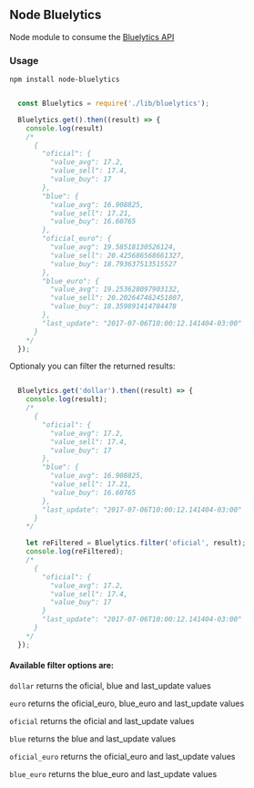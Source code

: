 ## Node Bluelytics
Node module to consume the [Bluelytics API](http://bluelytics.com.ar/#/api)

### Usage

`npm install node-bluelytics`

```javascript

  const Bluelytics = require('./lib/bluelytics');

  Bluelytics.get().then((result) => {
    console.log(result)
    /*
      {
        "oficial": {
          "value_avg": 17.2,
          "value_sell": 17.4,
          "value_buy": 17
        },
        "blue": {
          "value_avg": 16.908825,
          "value_sell": 17.21,
          "value_buy": 16.60765
        },
        "oficial_euro": {
          "value_avg": 19.58518130526124,
          "value_sell": 20.425686568661327,
          "value_buy": 18.793637513515527
        },
        "blue_euro": {
          "value_avg": 19.253628097903132,
          "value_sell": 20.202647462451807,
          "value_buy": 18.359891414784478
        },
        "last_update": "2017-07-06T10:00:12.141404-03:00"
      }
    */
  });
```

Optionaly you can filter the returned results:

```javascript

  Bluelytics.get('dollar').then((result) => {
    console.log(result);
    /*
      {
        "oficial": {
          "value_avg": 17.2,
          "value_sell": 17.4,
          "value_buy": 17
        },
        "blue": {
          "value_avg": 16.908825,
          "value_sell": 17.21,
          "value_buy": 16.60765
        },
        "last_update": "2017-07-06T10:00:12.141404-03:00"
      }
    */

    let reFiltered = Bluelytics.filter('oficial', result);
    console.log(reFiltered);
    /*
      {
        "oficial": {
          "value_avg": 17.2,
          "value_sell": 17.4,
          "value_buy": 17
        }
        "last_update": "2017-07-06T10:00:12.141404-03:00"
      }
    */
  });

```
#### Available filter options are:

`dollar` returns the oficial, blue and last_update values

`euro`  returns the oficial_euro, blue_euro and last_update values

`oficial` returns the oficial and last_update values

`blue` returns the blue and last_update values

`oficial_euro` returns the oficial_euro and last_update values

`blue_euro` returns the blue_euro and last_update values

